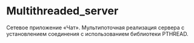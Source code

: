 # Multithreaded_server
Сетевое приложение «Чат». Мультипоточная реализация сервера с установлением соединения с использованием библиотеки PTHREAD.
